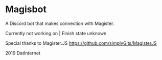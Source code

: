 # Magisbot

A Discord bot that makes connection with Magister.

Currently not working on | Finish state unknown

Special thanks to Magister.JS
https://github.com/simplyGits/MagisterJS


2019 DatInternet
